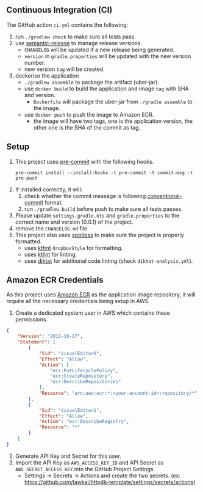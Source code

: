 Continuous Integration (CI)
---
The GitHub action `ci.yml` contains the following:
1. run `./gradlew check` to make sure all tests pass.
2. use [semantic-release](https://github.com/semantic-release/semantic-release) to manage release versions.
    - `CHANGELOG` will be updated if a new release being generated.
    - `version` in `gradle.properties` will be updated with the new version number.
    - new version `tag` will be created.
3. dockerise the application
    - `./gradlew assemble` to package the artifact (uber-jar).
    - use `docker build` to build the application and image `tag` with SHA and version.
      - `Dockerfile` will package the uber-jar from `./gradle assemble` to the image.
    - use `docker push` to push the image to Amazon ECR.
      - the image will have two tags, one is the application version, the other one is the SHA of the commit as tag.

Setup
---
1. This project uses [pre-commit](https://pre-commit.com) with the following hooks. 
   ```shell
   pre-commit install --install-hooks -t pre-commit -t commit-msg -t pre-push
   ```
2. If installed correctly, it will:
   1. check whether the commit message is following [conventional-commit](https://www.conventionalcommits.org/en/v1.0.0/) format.
   2. run `./gradlew build` before push to make sure all tests passes.
3. Please update `settings.gradle.kts` and `gradle.properties` to the correct name and version (0.0.1) of the project.
4. remove the `CHANGELOG.md` file
5. This project also uses [spotless](https://github.com/diffplug/spotless) to make sure the project is properly formatted.
   - uses [ktfmt](https://github.com/cortinico/ktfmt-gradle) `dropboxStyle` for formatting.
   - uses [ktlint](https://github.com/JLLeitschuh/ktlint-gradle) for linting.
   - uses [diktat](https://github.com/analysis-dev/diktat) for additional code linting (check `diktat-analysis.yml`).

Amazon ECR Credentials
---
As this project uses [Amazon ECR](https://aws.amazon.com/ecr/) as the application image repository, 
it will require all the necessary credentials being setup in AWS.

1. Create a dedicated system user in AWS which contains these permissions.
```json
{
    "Version": "2012-10-17",
    "Statement": [
        {
            "Sid": "VisualEditor0",
            "Effect": "Allow",
            "Action": [
                "ecr:PutLifecyclePolicy",
                "ecr:CreateRepository",
                "ecr:DescribeRepositories"
            ],
            "Resource": "arn:aws:ecr:*:<your-account-id>:repository/*"
        },
        {
            "Sid": "VisualEditor1",
            "Effect": "Allow",
            "Action": "ecr:DescribeRegistry",
            "Resource": "*"
        }
    ]
}
```
2. Generate API Key and Secret for this user.
3. Import the API Key as `AWS_ACCESS_KEY_ID` and API Secret as `AWS_SECRET_ACCESS_KEY` into the GitHub Project Settings.
   - Settings -> Secrets -> Actions and create the two secrets. (ex: https://github.com/lawkai/http4k-template/settings/secrets/actions)
